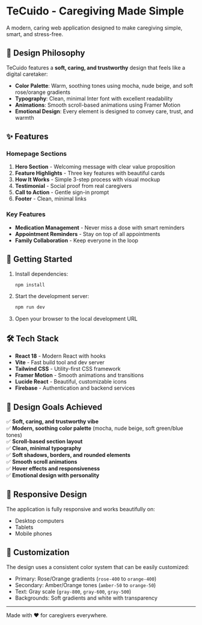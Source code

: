 # TeCuido - Caregiving Made Simple

A modern, caring web application designed to make caregiving simple, smart, and stress-free.

## 🎨 Design Philosophy

TeCuido features a **soft, caring, and trustworthy** design that feels like a digital caretaker:

- **Color Palette**: Warm, soothing tones using mocha, nude beige, and soft rose/orange gradients
- **Typography**: Clean, minimal Inter font with excellent readability
- **Animations**: Smooth scroll-based animations using Framer Motion
- **Emotional Design**: Every element is designed to convey care, trust, and warmth

## ✨ Features

### Homepage Sections
1. **Hero Section** - Welcoming message with clear value proposition
2. **Feature Highlights** - Three key features with beautiful cards
3. **How It Works** - Simple 3-step process with visual mockup
4. **Testimonial** - Social proof from real caregivers
5. **Call to Action** - Gentle sign-in prompt
6. **Footer** - Clean, minimal links

### Key Features
- **Medication Management** - Never miss a dose with smart reminders
- **Appointment Reminders** - Stay on top of all appointments
- **Family Collaboration** - Keep everyone in the loop

## 🚀 Getting Started

1. Install dependencies:
   ```bash
   npm install
   ```

2. Start the development server:
   ```bash
   npm run dev
   ```

3. Open your browser to the local development URL

## 🛠 Tech Stack

- **React 18** - Modern React with hooks
- **Vite** - Fast build tool and dev server
- **Tailwind CSS** - Utility-first CSS framework
- **Framer Motion** - Smooth animations and transitions
- **Lucide React** - Beautiful, customizable icons
- **Firebase** - Authentication and backend services

## 🎯 Design Goals Achieved

✅ **Soft, caring, and trustworthy vibe**  
✅ **Modern, soothing color palette** (mocha, nude beige, soft green/blue tones)  
✅ **Scroll-based section layout**  
✅ **Clean, minimal typography**  
✅ **Soft shadows, borders, and rounded elements**  
✅ **Smooth scroll animations**  
✅ **Hover effects and responsiveness**  
✅ **Emotional design with personality**  

## 📱 Responsive Design

The application is fully responsive and works beautifully on:
- Desktop computers
- Tablets
- Mobile phones

## 🔧 Customization

The design uses a consistent color system that can be easily customized:
- Primary: Rose/Orange gradients (`rose-400` to `orange-400`)
- Secondary: Amber/Orange tones (`amber-50` to `orange-50`)
- Text: Gray scale (`gray-800`, `gray-600`, `gray-500`)
- Backgrounds: Soft gradients and white with transparency

---

Made with ❤️ for caregivers everywhere.
